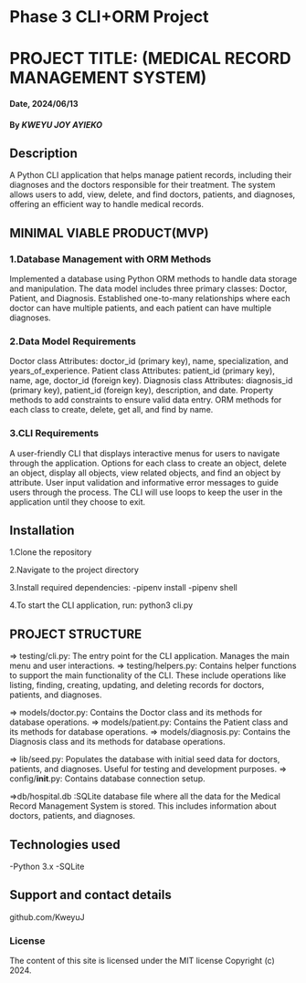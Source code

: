 # Phase 3 CLI+ORM Project 

# PROJECT TITLE: (MEDICAL RECORD MANAGEMENT SYSTEM)

#### Date, 2024/06/13

#### By *KWEYU JOY AYIEKO*

## Description
A Python CLI application that helps manage patient records, including their diagnoses and the doctors responsible for their treatment. The system allows users to add, view, delete, and find doctors, patients, and diagnoses, offering an efficient way to handle medical records.



## MINIMAL VIABLE PRODUCT(MVP)

###   1.Database Management with ORM Methods

Implemented a database using Python ORM methods to handle data storage and manipulation.
The data model includes three primary classes: Doctor, Patient, and Diagnosis.
Established one-to-many relationships where each doctor can have multiple patients, and each patient can have multiple diagnoses.

###    2.Data Model Requirements

Doctor class
Attributes: doctor_id (primary key), name, specialization, and years_of_experience.
Patient class
Attributes: patient_id (primary key), name, age, doctor_id (foreign key).
Diagnosis class
Attributes: diagnosis_id (primary key), patient_id (foreign key), description, and date.
Property methods to add constraints to ensure valid data entry.
ORM methods for each class to create, delete, get all, and find by name.

###    3.CLI Requirements

A user-friendly CLI that displays interactive menus for users to navigate through the application.
Options for each class to create an object, delete an object, display all objects, view related objects, and find an object by attribute.
User input validation and informative error messages to guide users through the process.
The CLI will use loops to keep the user in the application until they choose to exit.

## Installation
1.Clone the repository

2.Navigate to the project directory

3.Install required dependencies:
    -pipenv install
    -pipenv shell

4.To start the CLI application, run:
    python3 cli.py

## PROJECT STRUCTURE

=> testing/cli.py: The entry point for the CLI application. Manages the main menu and user interactions.
=> testing/helpers.py: Contains helper functions to support the main functionality of the CLI. These include operations like listing, finding, creating, updating, and deleting records for doctors, patients, and diagnoses.

=> models/doctor.py: Contains the Doctor class and its methods for database operations.
=> models/patient.py: Contains the Patient class and its methods for database operations.
=> models/diagnosis.py: Contains the Diagnosis class and its methods for database operations.

=> lib/seed.py: Populates the database with initial seed data for doctors, patients, and diagnoses. Useful for testing and development purposes.
=> config/__init__.py: Contains database connection setup.

=>db/hospital.db :SQLite database file where all the data for the Medical Record Management System is stored. This includes information about doctors, patients, and diagnoses.

## Technologies used
-Python 3.x
-SQLite

## Support and contact details
github.com/KweyuJ

### License
The content of this site is licensed under the MIT license
Copyright (c) 2024.




